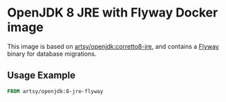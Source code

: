 # OpenJDK 8 JRE with Flyway Docker image

This image is based on [artsy/openjdk:corretto8-jre](https://cloud.docker.com/u/artsy/repository/docker/artsy/openjdk),
and contains a [Flyway](https://flywaydb.org/) binary for database migrations.

## Usage Example

```Dockerfile
FROM artsy/openjdk:8-jre-flyway
```
